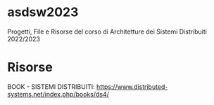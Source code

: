 # asdsw2023

Progetti, File e Risorse del corso di Architetture dei Sistemi Distribuiti 2022/2023

# Risorse

BOOK - SISTEMI DISTRIBUITI: https://www.distributed-systems.net/index.php/books/ds4/
